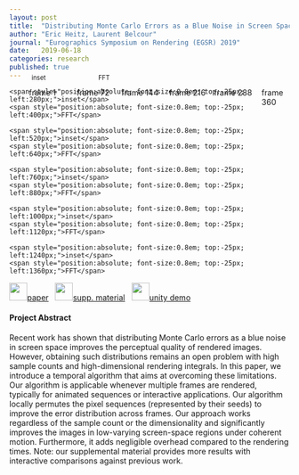 ```yaml
---
layout: post
title:  "Distributing Monte Carlo Errors as a Blue Noise in Screen Space by Permuting Pixel Seeds Between Frames"
author: "Eric Heitz, Laurent Belcour"
journal: "Eurographics Symposium on Rendering (EGSR) 2019"
date:   2019-06-18
categories: research
published: true
---
```


<div style="position:relative;width:100%;">
    <span style="position:absolute;left: 7%;">frame 1</span>
    <span style="position:absolute;left:24%;">frame 72</span>
    <span style="position:absolute;left:40%;">frame 144</span>
    <span style="position:absolute;left:57%;">frame 216</span>
    <span style="position:absolute;left:73%;">frame 288</span>
    <span style="position:absolute;left:90%;">frame 360</span>    
</div>
<object style="width:100%;" data="{{ site.url | append: site.baseurl }}/data/svg/animation_bluenoise.svg" type="image/svg+xml"></object>
<div style="position:relative;width:100%;">
    <span style="position:absolute; font-size:0.8em; top:-25px; left: 40px;">inset</span>
    <span style="position:absolute; font-size:0.8em; top:-25px; left:160px;">FFT</span>

    <span style="position:absolute; font-size:0.8em; top:-25px; left:280px;">inset</span>
    <span style="position:absolute; font-size:0.8em; top:-25px; left:400px;">FFT</span>

    <span style="position:absolute; font-size:0.8em; top:-25px; left:520px;">inset</span>
    <span style="position:absolute; font-size:0.8em; top:-25px; left:640px;">FFT</span>
    
    <span style="position:absolute; font-size:0.8em; top:-25px; left:760px;">inset</span>
    <span style="position:absolute; font-size:0.8em; top:-25px; left:880px;">FFT</span>        

    <span style="position:absolute; font-size:0.8em; top:-25px; left:1000px;">inset</span>
    <span style="position:absolute; font-size:0.8em; top:-25px; left:1120px;">FFT</span>  

    <span style="position:absolute; font-size:0.8em; top:-25px; left:1240px;">inset</span>
    <span style="position:absolute; font-size:0.8em; top:-25px; left:1360px;">FFT</span>  
</div>


<span>
<a href="https://drive.google.com/open?id=1znhbmKGeHphfae1tz3YnroOzOA5-sYcd"><img src="{{ site.url | append: site.baseurl }}/data/images/icon_pdf.png" height="32px">paper</a> &nbsp;
<!-- <a href="https://hal.archives-ouvertes.fr/hal-02150657/document"><img src="{{ site.url | append: site.baseurl }}/data/images/icon_pdf.png" height="32px">paper</a> &nbsp; -->
<!-- <a href="https://hal.archives-ouvertes.fr/hal-02150657/file/samplerCPP.zip"><img src="{{ site.url | append: site.baseurl }}/data/images/icon_zip.png" height="32px"/>supp. code</a> &nbsp;-->
<a href="{{ site.url | append: site.baseurl }}/supp/2019-animation-bluenoise/index.html"><img src="{{ site.url | append: site.baseurl }}/data/images/icon_zip.png" height="32px">supp. material</a> &nbsp;
<a href="https://drive.google.com/file/d/181AXka1ntceVsKIJ_ZD51V3iYeq2szYP/view?usp=sharing"><img src="{{ site.url | append: site.baseurl }}/data/images/icon_zip.png" height="32px">unity demo</a> &nbsp;
<!--<a href="https://hal.archives-ouvertes.fr/hal-02150657/bibtex"><img src="{{ site.url | append: site.baseurl }}/data/images/icon_latex.png" height="32px">bib</a> &nbsp;
<a href="https://hal.archives-ouvertes.fr/hal-02150657/file/samplerBlueNoiseErrors2019_video.mp4">
<img src="{{ site.url | append: site.baseurl }}/data/images/icon_video.png" height="32px">video</a> &nbsp; -->
<!-- <a href="https://belcour.github.io/blog/slides/2018-brdf-realtime-layered/slides.html"><img src="{{ site.url | append: site.baseurl }}/data/images/icon_slides.png" height="32px">slides</a> -->
</span><br />


<h4>Project Abstract</h4>

Recent work has shown that distributing Monte Carlo errors as a blue noise in screen space improves the perceptual quality of rendered images. However, obtaining such distributions remains an open problem with high sample counts and high-dimensional rendering integrals. In this paper, we introduce a temporal algorithm that aims at overcoming these limitations. Our algorithm is applicable whenever multiple frames are rendered, typically for animated sequences or interactive applications. Our algorithm locally permutes the pixel sequences (represented by their seeds) to improve the error distribution across frames. Our approach works regardless of the sample count or the dimensionality and significantly improves the images in low-varying screen-space regions under coherent motion. Furthermore, it adds negligible overhead compared to the rendering times. Note: our supplemental material provides more results with interactive comparisons against previous work.
